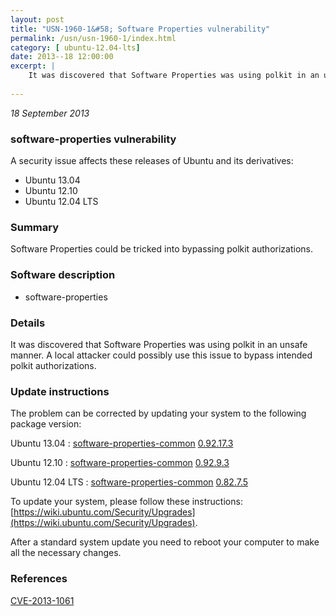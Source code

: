 ```yaml
---
layout: post
title: "USN-1960-1&#58; Software Properties vulnerability"
permalink: /usn/usn-1960-1/index.html
category: [ ubuntu-12.04-lts]
date: 2013--18 12:00:00
excerpt: |
    It was discovered that Software Properties was using polkit in an unsafe manner. A local attacker could possibly use this issue to bypass intended polkit authorizations. 
    
--- 
```

 
 

*18 September 2013*

### software-properties vulnerability

A security issue affects these releases of Ubuntu and its derivatives:

* Ubuntu 13.04
* Ubuntu 12.10
* Ubuntu 12.04 LTS

### Summary

Software Properties could be tricked into bypassing polkit authorizations. 

### Software description

* software-properties 

### Details

It was discovered that Software Properties was using polkit in an unsafe manner. A local attacker could possibly use this issue to bypass intended polkit authorizations. 

### Update instructions

The problem can be corrected by updating your system to the following package version:

Ubuntu 13.04
 : [software-properties-common](https://launchpad.net/ubuntu/+source/software-properties) <span> [0.92.17.3](https://launchpad.net/ubuntu/+source/software-properties/0.92.17.3) </span> 

Ubuntu 12.10
 : [software-properties-common](https://launchpad.net/ubuntu/+source/software-properties) <span> [0.92.9.3](https://launchpad.net/ubuntu/+source/software-properties/0.92.9.3) </span> 

Ubuntu 12.04 LTS
 : [software-properties-common](https://launchpad.net/ubuntu/+source/software-properties) <span> [0.82.7.5](https://launchpad.net/ubuntu/+source/software-properties/0.82.7.5) </span> 

To update your system, please follow these instructions: [https://wiki.ubuntu.com/Security/Upgrades](https://wiki.ubuntu.com/Security/Upgrades).

After a standard system update you need to reboot your computer to make all the necessary changes. 

### References

 
 [CVE-2013-1061](http://people.ubuntu.com/~ubuntu-security/cve/CVE-2013-1061)
 

